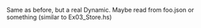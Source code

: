 Same as before, but a real Dynamic. Maybe read from foo.json or something (similar to Ex03_Store.hs)